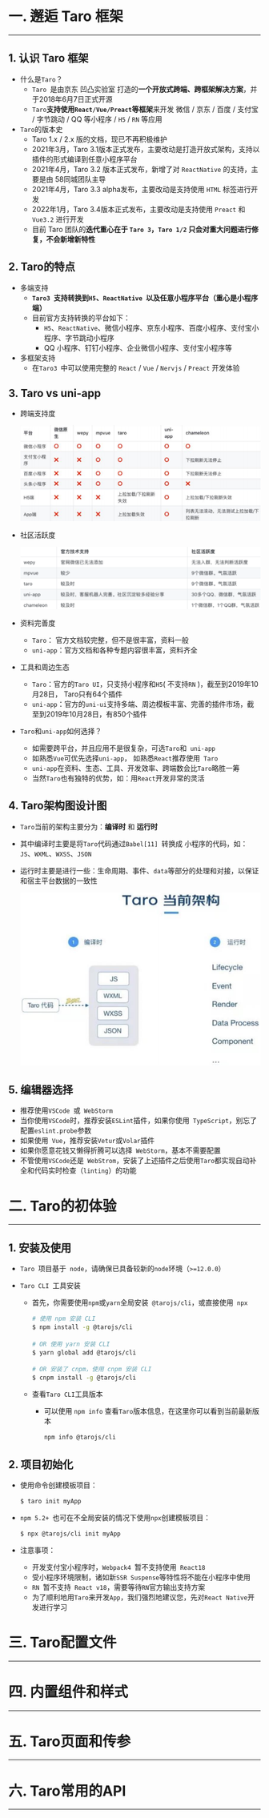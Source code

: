 # 一. 邂逅 Taro 框架 

---

## 1. 认识 Taro 框架

- 什么是`Taro`？
  - `Taro `是由京东 凹凸实验室 打造的**一个开放式跨端、跨框架解决方案**，并于2018年6月7日正式开源
  - `Taro`**支持使用`React/Vue/Preact`等框架**来开发 微信 / 京东 / 百度 / 支付宝 / 字节跳动 / QQ 等小程序 / `H5` / `RN` 等应用
- `Taro`的版本史
  - Taro 1.x / 2.x 版的文档，现已不再积极维护
  - 2021年3月，Taro 3.1版本正式发布，主要改动是打造开放式架构，支持以插件的形式编译到任意小程序平台
  - 2021年4月，Taro 3.2 版本正式发布，新增了对 `ReactNative` 的支持，主要是由 58同城团队主导
  - 2021年4月，Taro 3.3 alpha发布，主要改动是支持使用 `HTML` 标签进行开发
  - 2022年1月，Taro 3.4版本正式发布，主要改动是支持使用 `Preact` 和 `Vue3.2` 进行开发
  - 目前 Taro 团队的**迭代重心在于 `Taro 3`，`Taro 1/2` 只会对重大问题进行修复，不会新增新特性**

## 2. Taro的特点

- 多端支持
  - **`Taro3 `支持转换到`H5`、`ReactNative `以及任意小程序平台（重心是小程序端）**
  - 目前官方支持转换的平台如下：
    - `H5`、`ReactNative`、微信小程序、京东小程序、百度小程序、支付宝小程序、字节跳动小程序
    - QQ 小程序、钉钉小程序、企业微信小程序、支付宝小程序等
- 多框架支持
  - 在`Taro3 `中可以使用完整的 `React` / `Vue` / `Nervjs` / `Preact` 开发体验

## 3. Taro vs uni-app

- 跨端支持度

  <img src="assets/image-20230110221505039.png" alt="image-20230110221505039" style="zoom:80%;" />

- 社区活跃度

  <img src="assets/image-20230110221615867.png" alt="image-20230110221615867" style="zoom:80%;" />

- 资料完善度

  - `Taro`： 官方文档较完整，但不是很丰富，资料一般
  - `uni-app`：官方文档和各种专题内容很丰富，资料齐全

- 工具和周边生态

  - `Taro`：官方的`Taro UI`，只支持小程序和`H5`( 不支持`RN` )，截至到2019年10月28日， Taro只有64个插件
  - `uni-app`：官方的`uni-ui`支持多端、周边模板丰富、完善的插件市场，截至到2019年10月28日，有850个插件

- `Taro`和`uni-app`如何选择？

  - 如需要跨平台，并且应用不是很复杂，可选` Taro `和` uni-app`
  - 如熟悉`Vue`可优先选择`uni-app`， 如熟悉`React`推荐使用` Taro`
  - `uni-app`在资料、生态、工具、开发效率、跨端数会比`Taro`略胜一筹
  - 当然`Taro`也有独特的优势，如：用`React`开发非常的灵活

## 4. Taro架构图设计图

- `Taro`当前的架构主要分为：**编译时** 和 **运行时**

- 其中编译时主要是将`Taro`代码通过`Babel[11] `转换成 小程序的代码，如：`JS`、`WXML`、`WXSS`、`JSON`

- 运行时主要是进行一些：生命周期、事件、`data`等部分的处理和对接，以保证和宿主平台数据的一致性

  <img src="assets/image-20230111154759109.png" alt="image-20230111154759109" style="zoom:80%;" />

## 5. 编辑器选择

- 推荐使用`VSCode `或` WebStorm`
- 当你使用` VSCode `时，推荐安装` ESLint `插件，如果你使用` TypeScript`，别忘了配置` eslint.probe `参数
- 如果使用` Vue`，推荐安装` Vetur `或` Volar `插件
- 如果你愿意花钱又懒得折腾可以选择` WebStorm`，基本不需要配置
- 不管使用` VSCode `还是` WebStrom`，安装了上述插件之后使用` Taro `都实现自动补全和代码实时检查（`linting`）的功能





# 二. Taro的初体验

---

## 1. 安装及使用

- `Taro `项目基于` node`，请确保已具备较新的` node `环境（`>=12.0.0`）

- `Taro CLI `工具安装

  - 首先，你需要使用` npm `或` yarn `全局安装` @tarojs/cli`，或直接使用` npx`

    ```bash
    # 使用 npm 安装 CLI
    $ npm install -g @tarojs/cli
    
    # OR 使用 yarn 安装 CLI
    $ yarn global add @tarojs/cli
    
    # OR 安装了 cnpm，使用 cnpm 安装 CLI
    $ cnpm install -g @tarojs/cli
    ```

  - 查看` Taro CLI `工具版本

    - 可以使用 `npm info` 查看` Taro `版本信息，在这里你可以看到当前最新版本

      ```bash
      npm info @tarojs/cli
      ```

## 2. 项目初始化

- 使用命令创建模板项目：

  ```bash
  $ taro init myApp
  ```

- `npm 5.2+ `也可在不全局安装的情况下使用` npx `创建模板项目：

  ```bash
  $ npx @tarojs/cli init myApp
  ```

- 注意事项：
  - 开发支付宝小程序时，`Webpack4 `暂不支持使用` React18`
  - 受小程序环境限制，诸如新` SSR Suspense `等特性将不能在小程序中使用
  - `RN `暂不支持` React v18`，需要等待` RN `官方输出支持方案
  - 为了顺利地用`Taro`来开发`App`，我们强烈地建议您，先对` React Native `开发进行学习







# 三. Taro配置文件 

---















# 四. 内置组件和样式

---















# 五. Taro页面和传参 

---

















# 六. Taro常用的API 

---














